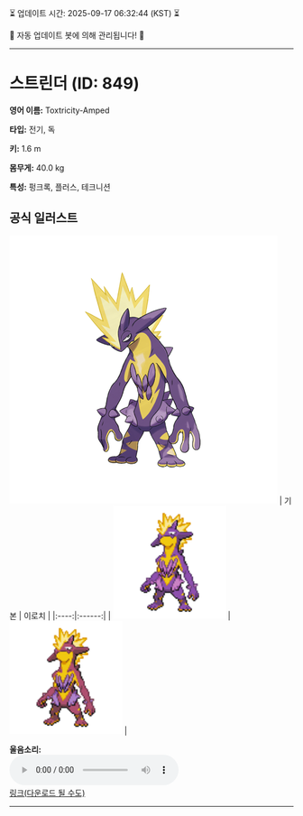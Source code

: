 
⏳ 업데이트 시간: 2025-09-17 06:32:44 (KST) ⏳

🤖 자동 업데이트 봇에 의해 관리됩니다! 🤖

---

# 스트린더 (ID: 849)
**영어 이름:** Toxtricity-Amped

**타입:** 전기, 독

**키:** 1.6 m

**몸무게:** 40.0 kg

**특성:** 펑크록, 플러스, 테크니션

## 공식 일러스트
![](https://raw.githubusercontent.com/PokeAPI/sprites/master/sprites/pokemon/other/official-artwork/849.png)
| 기본 | 이로치 |
|:----:|:------:|
| <img src="https://raw.githubusercontent.com/PokeAPI/sprites/master/sprites/pokemon/849.png" width="200"> | <img src="https://raw.githubusercontent.com/PokeAPI/sprites/master/sprites/pokemon/shiny/849.png" width="200"> |

**울음소리:**<br><audio controls src="https://raw.githubusercontent.com/PokeAPI/cries/main/cries/pokemon/latest/849.ogg"></audio><br> [링크(다운로드 될 수도)](https://raw.githubusercontent.com/PokeAPI/cries/main/cries/pokemon/latest/849.ogg)


---
